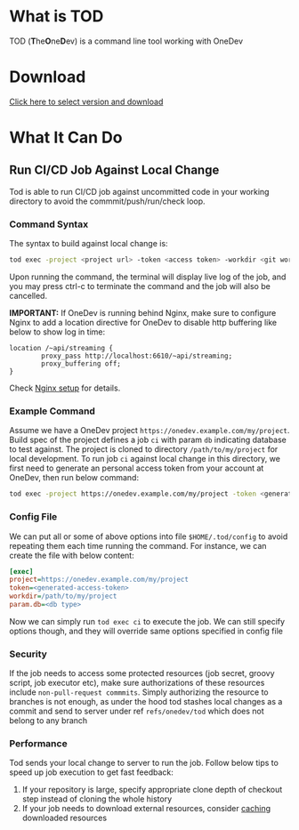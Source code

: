 # What is TOD

TOD (**T**he**O**ne**D**ev) is a command line tool working with OneDev

# Download

[Click here to select version and download](https://code.onedev.io/onedev/tod/~builds?query=%22Job%22+is+%22Release%22+and+successful)

# What It Can Do

## Run CI/CD Job Against Local Change

Tod is able to run CI/CD job against uncommitted code in your working directory to avoid the commmit/push/run/check loop. 


### Command Syntax 

The syntax to build against local change is: 

```bash
tod exec -project <project url> -token <access token> -workdir <git working directory of the project> -param <name1>=<value1> -param <name2>=<value2> <job name>
```

Upon running the command, the terminal will display live log of the job, and you may press ctrl-c to terminate the command and the job will also be cancelled. 

**IMPORTANT:** If OneDev is running behind Nginx, make sure to configure Nginx to add a location directive for OneDev to disable http buffering like below to show log in time:

```
location /~api/streaming {
        proxy_pass http://localhost:6610/~api/streaming;
        proxy_buffering off;
}
```

Check [Nginx setup](https://docs.onedev.io/administration-guide/reverse-proxy-setup#nginx) for details.

### Example Command

Assume we have a OneDev project `https://onedev.example.com/my/project`. Build spec of the project defines a job `ci` with param `db` indicating database to test against. The project is cloned to directory `/path/to/my/project` for local development. To run job `ci` against local change in this directory, we first need to generate an personal access token from your account at OneDev, then run below command:

```bash
tod exec -project https://onedev.example.com/my/project -token <generated-access-token> -workdir /path/to/my/project -param db=<db type> ci
```

### Config File

We can put all or some of above options into file `$HOME/.tod/config` to avoid repeating them each time running the command. For instance, we can create the file with below content:

```ini
[exec]
project=https://onedev.example.com/my/project
token=<generated-access-token>
workdir=/path/to/my/project
param.db=<db type>
```

Now we can simply run `tod exec ci` to execute the job. We can still specify options though, and they will override same options specified in config file

### Security 

If the job needs to access some protected resources (job secret, groovy script, job executor etc), make sure authorizations of these resources include `non-pull-request commmits`. Simply authorizing the resource to branches is not enough, as under the hood tod stashes local changes as a commit and send to server under ref `refs/onedev/tod` which does not belong to any branch

### Performance

Tod sends your local change to server to run the job. Follow below tips to speed up job execution to get fast feedback:

1. If your repository is large, specify appropriate clone depth of checkout step instead of cloning the whole history
1. If your job needs to download external resources, consider [caching](https://docs.onedev.io/tutorials/cicd/job-cache) downloaded resources